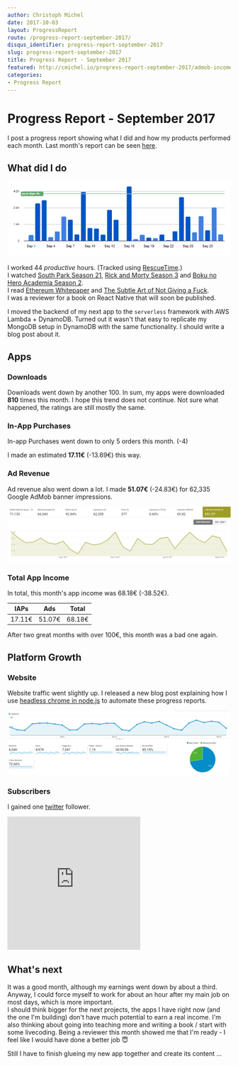 ```yaml
---
author: Christoph Michel
date: 2017-10-03
layout: ProgressReport
route: /progress-report-september-2017/
disqus_identifier: progress-report-september-2017
slug: progress-report-september-2017
title: Progress Report - September 2017
featured: http://cmichel.io/progress-report-september-2017/admob-income.png
categories:
- Progress Report
---
```


# Progress Report - September 2017
I post a progress report showing what I did and how my products performed each month.
Last month's report can be seen [here](/progress-report-august-2017).  

## What did I do

[![Productive Hours in September 2017](./rescueTime.png)](./rescueTime.png)

I worked 44 _productive_ hours. (Tracked using [RescueTime](/redirects/rescuetime).)  
I watched [South Park Season 21](http://www.imdb.com/title/tt4847050/), [Rick and Morty Season 3](http://www.imdb.com/title/tt2861424/episodes?season=3) and [Boku no Hero Academia Season 2](http://www.imdb.com/title/tt5626028).  
I read [Ethereum Whitepaper](https://github.com/ethereum/wiki/wiki/White-Paper) and [The Subtle Art of Not Giving a Fuck](https://www.amazon.de/Subtle-Art-Not-Giving-Counterintuitive/dp/0062457713).  
I was a reviewer for a book on React Native that will soon be published.

I moved the backend of my next app to the `serverless` framework with AWS Lambda + DynamoDB. Turned out it wasn't that easy to replicate my MongoDB setup in DynamoDB with the same functionality. I should write a blog post about it.

## Apps
### Downloads
Downloads went down by another 100. In sum, my apps were downloaded **810** times this month. I hope this trend does not continue. Not sure what happened, the ratings are still mostly the same.

### In-App Purchases
In-app Purchases went down to only 5 orders this month. (-4)

I made an estimated **17.11€** (-13.69€) this way.

### Ad Revenue
Ad revenue also went down a lot. I made **51.07€** (-24.83€) for 62,335 Google AdMob banner impressions.  

[![App Income AdMob](./admob-income.png)](./admob-income.png)

### Total App Income
In total, this month's app income was 68.18€ (-38.52€).

IAPs | Ads | Total
--- | --- | ---
17.11€ | 51.07€ | 68.18€

After two great months with over 100€, this month was a bad one again.

## Platform Growth
### Website
Website traffic went slightly up. I released a new blog post explaining how I use [headless chrome in node.js](http://cmichel.io/headless-chrome-in-nodejs/) to automate these progress reports.

[![Website Traffic](./website-traffic.png)](./website-traffic.png)

### Subscribers
I gained one [twitter](https://twitter.com/cmichelio) follower.

<iframe src="https://giphy.com/embed/5VKbvrjxpVJCM" height="300" frameBorder="0" class="giphy-embed"></iframe>

## What's next
It was a good month, although my earnings went down by about a third. Anyway, I could force myself to work for about an hour after my main job on most days, which is more important.  
I should think bigger for the next projects, the apps I have right now (and the one I'm building) don't have much potential to earn a real income.
I'm also thinking about going into teaching more and writing a book / start with some livecoding. Being a reviewer this month showed me that I'm ready - I feel like I would have done a better job 😇

Still I have to finish glueing my new app together and create its content ...
